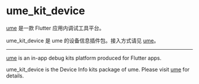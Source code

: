 # ume_kit_device

[ume](https://pub.dev/packages/ume) 是一款 Flutter 应用内调试工具平台。

ume_kit_device 是 ume 的设备信息插件包。接入方式请见 [ume](https://pub.dev/packages/ume)。

---

[ume](https://pub.dev/packages/ume) is an in-app debug kits platform produced for Flutter apps.

ume_kit_device is the Device Info kits package of ume. Please visit [ume](https://pub.dev/packages/ume) for details.
